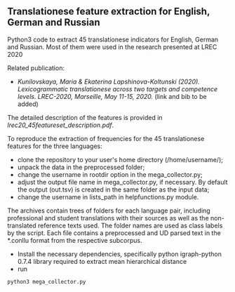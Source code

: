 ## Translationese feature extraction for English, German and Russian

Python3 code to extract 45 translationese indicators for English, German and Russian. 
Most of them were used in the research presented at LREC 2020

Related publication:
- *Kunilovskaya, Maria & Ekaterina Lapshinova-Koltunski (2020). Lexicogrammatic translationese across two targets and competence levels. 
LREC-2020, Marseille, May 11-15, 2020.*
(link and bib to be added)

The detailed description of the features is provided in *lrec20_45featureset_description.pdf*.

To reproduce the extraction of frequencies for the 45 translationese features for the three languages:
- clone the repository to your user's home directory (/home/username/);
- unpack the data in the preprocessed folder; 
- change the username in rootdir option in the mega_collector.py;
- adjust the output file name in mega_collector.py, if necessary. By default the output (out.tsv) is created in the same folder as the input data;
- change the username in lists_path in helpfunctions.py module. 

The archives contain trees of folders for each language pair, including professional and student translations 
with their sources as well as the non-translated reference texts used. The folder names are used as class labels by the script.
Each file contains a preprocessed and UD parsed text in the *.conllu format from the respective subcorpus.

- Install the necessary dependencies, specifically python igraph-python 0.7.4 library required to extract mean hierarchical distance
- run
```
python3 mega_collector.py
```





